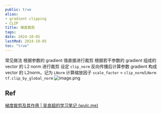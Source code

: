 ```yaml
---
public: true
alias:
- gradient clipping
- CLIP
title: 梯度裁剪
tags:
date: 2024-10-05
lastMod: 2024-10-05
toc: "true"
---
```


常见做法
根据参数的 gradient 值直接进行裁剪
根据若干参数的 gradient 组成的 vector 的 L2 norm 进行裁剪
设定 `clip_norm`
反向传播后计算参数 gradient 构成 vector 的 L2norm，记为 `LNorm`
计算缩放因子 `scale_factor` = `clip_norm`/`LNorm`
`tf.clip_by_global_norm`
![image.png](/assets/image_1690098689368_0.png)

## Ref
[梯度裁剪及其作用 | 吴良超的学习笔记 (wulc.me)](https://wulc.me/2018/05/01/%E6%A2%AF%E5%BA%A6%E8%A3%81%E5%89%AA%E5%8F%8A%E5%85%B6%E4%BD%9C%E7%94%A8/)
